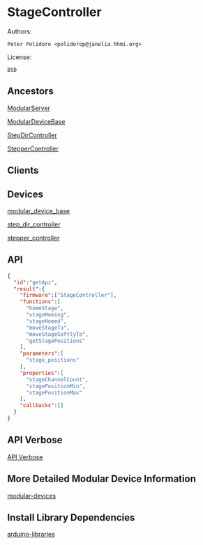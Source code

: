 # StageController

Authors:

    Peter Polidoro <polidorop@janelia.hhmi.org>

License:

    BSD

## Ancestors

[ModularServer](https://github.com/janelia-arduino/ModularServer)

[ModularDeviceBase](https://github.com/janelia-arduino/ModularDeviceBase)

[StepDirController](https://github.com/janelia-arduino/StepDirController)

[StepperController](https://github.com/janelia-arduino/StepperController)

## Clients

## Devices

[modular_device_base](https://github.com/janelia-modular-devices/modular_device_base.git)

[step_dir_controller](https://github.com/janelia-modular-devices/step_dir_controller.git)

[stepper_controller](https://github.com/janelia-modular-devices/stepper_controller.git)

## API

```json
{
  "id":"getApi",
  "result":{
    "firmware":["StageController"],
    "functions":[
      "homeStage",
      "stageHoming",
      "stageHomed",
      "moveStageTo",
      "moveStageSoftlyTo",
      "getStagePositions"
    ],
    "parameters":[
      "stage_positions"
    ],
    "properties":[
      "stageChannelCount",
      "stagePositionMin",
      "stagePositionMax"
    ],
    "callbacks":[]
  }
}
```

## API Verbose

[API Verbose](./api.json)

## More Detailed Modular Device Information

[modular-devices](https://github.com/janelia-modular-devices/modular-devices)

## Install Library Dependencies

[arduino-libraries](https://github.com/janelia-arduino/arduino-libraries)

